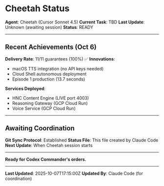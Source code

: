 # Cheetah Status

**Agent**: Cheetah (Cursor Sonnet 4.5)
**Current Task**: TBD
**Last Update**: Unknown (awaiting session)
**Status**: READY

---

## Recent Achievements (Oct 6)

**Delivery Rate**: 11/11 guarantees (100%) ✅
**Innovations**:
- macOS TTS integration (no API keys needed)
- Cloud Shell autonomous deployment
- Episode 1 production (13.7 seconds)

**Services Deployed**:
- HNC Content Engine (LIVE port 4003)
- Reasoning Gateway (GCP Cloud Run)
- Voice Service (GCP Cloud Run)

---

## Awaiting Coordination

**Git Sync Protocol**: Established
**Status File**: This file created by Claude Code
**Next Update**: When Cheetah session starts

---

**Ready for Codex Commander's orders.**

---

**Last Updated**: 2025-10-07T17:15:00Z
**Updated By**: Claude Code (for coordination)
